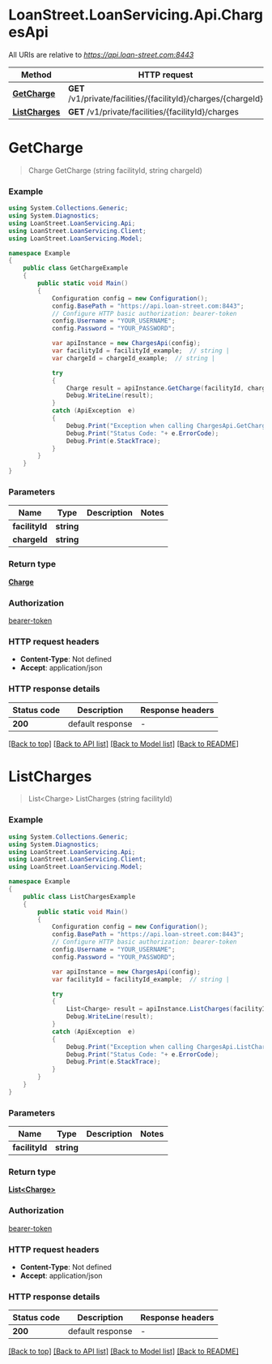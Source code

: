 # LoanStreet.LoanServicing.Api.ChargesApi

All URIs are relative to *https://api.loan-street.com:8443*

Method | HTTP request | Description
------------- | ------------- | -------------
[**GetCharge**](ChargesApi.md#getcharge) | **GET** /v1/private/facilities/{facilityId}/charges/{chargeId} | 
[**ListCharges**](ChargesApi.md#listcharges) | **GET** /v1/private/facilities/{facilityId}/charges | 


<a name="getcharge"></a>
# **GetCharge**
> Charge GetCharge (string facilityId, string chargeId)



### Example
```csharp
using System.Collections.Generic;
using System.Diagnostics;
using LoanStreet.LoanServicing.Api;
using LoanStreet.LoanServicing.Client;
using LoanStreet.LoanServicing.Model;

namespace Example
{
    public class GetChargeExample
    {
        public static void Main()
        {
            Configuration config = new Configuration();
            config.BasePath = "https://api.loan-street.com:8443";
            // Configure HTTP basic authorization: bearer-token
            config.Username = "YOUR_USERNAME";
            config.Password = "YOUR_PASSWORD";

            var apiInstance = new ChargesApi(config);
            var facilityId = facilityId_example;  // string | 
            var chargeId = chargeId_example;  // string | 

            try
            {
                Charge result = apiInstance.GetCharge(facilityId, chargeId);
                Debug.WriteLine(result);
            }
            catch (ApiException  e)
            {
                Debug.Print("Exception when calling ChargesApi.GetCharge: " + e.Message );
                Debug.Print("Status Code: "+ e.ErrorCode);
                Debug.Print(e.StackTrace);
            }
        }
    }
}
```

### Parameters

Name | Type | Description  | Notes
------------- | ------------- | ------------- | -------------
 **facilityId** | **string**|  | 
 **chargeId** | **string**|  | 

### Return type

[**Charge**](Charge.md)

### Authorization

[bearer-token](../README.md#bearer-token)

### HTTP request headers

 - **Content-Type**: Not defined
 - **Accept**: application/json

### HTTP response details
| Status code | Description | Response headers |
|-------------|-------------|------------------|
| **200** | default response |  -  |

[[Back to top]](#) [[Back to API list]](../README.md#documentation-for-api-endpoints) [[Back to Model list]](../README.md#documentation-for-models) [[Back to README]](../README.md)

<a name="listcharges"></a>
# **ListCharges**
> List&lt;Charge&gt; ListCharges (string facilityId)



### Example
```csharp
using System.Collections.Generic;
using System.Diagnostics;
using LoanStreet.LoanServicing.Api;
using LoanStreet.LoanServicing.Client;
using LoanStreet.LoanServicing.Model;

namespace Example
{
    public class ListChargesExample
    {
        public static void Main()
        {
            Configuration config = new Configuration();
            config.BasePath = "https://api.loan-street.com:8443";
            // Configure HTTP basic authorization: bearer-token
            config.Username = "YOUR_USERNAME";
            config.Password = "YOUR_PASSWORD";

            var apiInstance = new ChargesApi(config);
            var facilityId = facilityId_example;  // string | 

            try
            {
                List<Charge> result = apiInstance.ListCharges(facilityId);
                Debug.WriteLine(result);
            }
            catch (ApiException  e)
            {
                Debug.Print("Exception when calling ChargesApi.ListCharges: " + e.Message );
                Debug.Print("Status Code: "+ e.ErrorCode);
                Debug.Print(e.StackTrace);
            }
        }
    }
}
```

### Parameters

Name | Type | Description  | Notes
------------- | ------------- | ------------- | -------------
 **facilityId** | **string**|  | 

### Return type

[**List&lt;Charge&gt;**](Charge.md)

### Authorization

[bearer-token](../README.md#bearer-token)

### HTTP request headers

 - **Content-Type**: Not defined
 - **Accept**: application/json

### HTTP response details
| Status code | Description | Response headers |
|-------------|-------------|------------------|
| **200** | default response |  -  |

[[Back to top]](#) [[Back to API list]](../README.md#documentation-for-api-endpoints) [[Back to Model list]](../README.md#documentation-for-models) [[Back to README]](../README.md)

